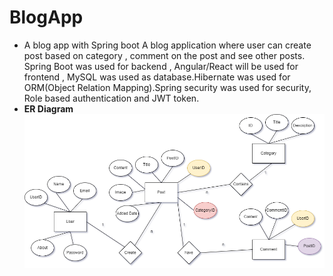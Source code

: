 # BlogApp
- A blog app with Spring boot
A blog application where user can create post based on category , comment on the post and see other posts.
Spring Boot was used for backend , Angular/React will be used for frontend , MySQL was used as database.Hibernate was used for ORM(Object Relation Mapping).Spring security was used for security, Role based authentication and JWT token.
- **ER Diagram**
![ER Diagram](/BlogBackend/images/BlogAppDiagram.drawio.png)
